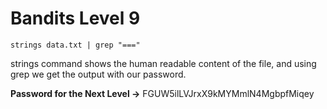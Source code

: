 # Bandits Level 9
```
strings data.txt | grep "==="
```

strings command shows the human readable content of the file, and using grep we get the output with our password.

**Password for the Next Level ->** FGUW5ilLVJrxX9kMYMmlN4MgbpfMiqey
